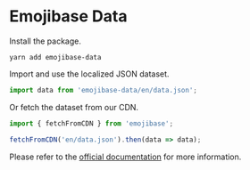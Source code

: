 # Emojibase Data

Install the package.

```
yarn add emojibase-data
```

Import and use the localized JSON dataset.

```javascript
import data from 'emojibase-data/en/data.json';
```

Or fetch the dataset from our CDN.

```javascript
import { fetchFromCDN } from 'emojibase';

fetchFromCDN('en/data.json').then(data => data);
```

Please refer to the [official documentation](https://github.com/milesj/emojibase) for more information.
